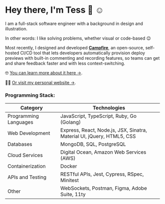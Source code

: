 <!--
**treskey/treskey** is a ✨ _special_ ✨ repository because its `README.md` (this file) appears on your GitHub profile.

Here are some ideas to get you started:

- 🔭 I’m currently working on ...
- 🌱 I’m currently learning ...
- 👯 I’m looking to collaborate on ...
- 🤔 I’m looking for help with ...
- 💬 Ask me about ...
- 📫 How to reach me: ...
- 😄 Pronouns: ...
- ⚡ Fun fact: ...
-->
# Hey there, I'm Tess 👋 ☺️

I am a full-stack software engineer with a background in design and illustration. 

In other words: I like solving problems, whether visual or code-based 😉

Most recently, I designed and developed **[Campfire](https://campfire-previews.github.io/)**, an open-source, self-hosted CI/CD tool that lets developers automatically provision deploy previews with built-in commenting and recording features, so teams can get and share feedback faster and with less context-switching.

🤓 [You can learn more about it here →](https://campfire-previews.github.io/).

🧑‍💻 [Or visit my personal website →](https://tesslockey.com/).

### Programming Stack:

|Category|Technologies|
|---|---|
|Programming Languages|JavaScript, TypeScript, Ruby, Go (Golang)|
|Web Development|Express, React, Node.js, JSX, Sinatra, Material UI, jQuery, HTML5, CSS|
|Databases|MongoDB, SQL, PostgreSQL|
|Cloud Services|Digital Ocean, Amazon Web Services (AWS)|
|Containerization|Docker|
|APIs and Testing|RESTful APIs, Jest, Cypress, RSpec, Minitest|
|Other|WebSockets, Postman, Figma, Adobe Suite, 11ty|

